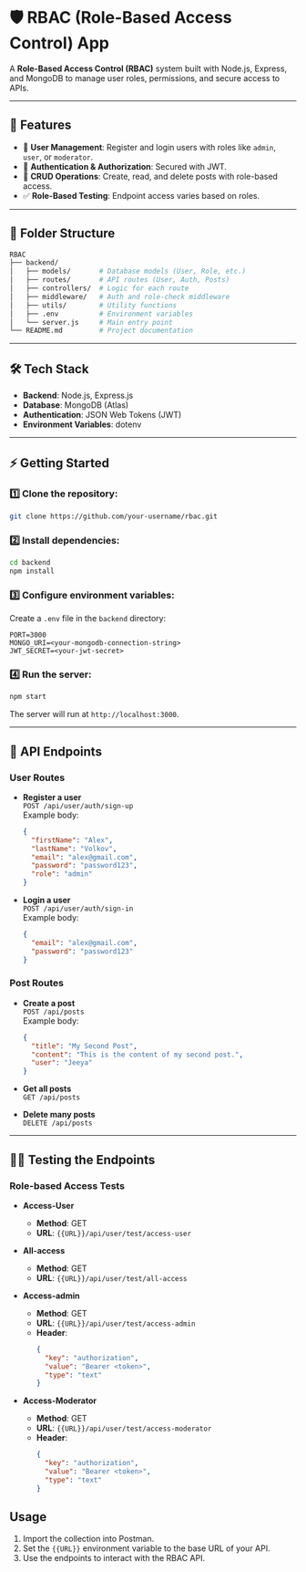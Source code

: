
# 🛡️ RBAC (Role-Based Access Control) App

A **Role-Based Access Control (RBAC)** system built with Node.js, Express, and MongoDB to manage user roles, permissions, and secure access to APIs.

---

## 🚀 Features
- 👤 **User Management**: Register and login users with roles like `admin`, `user`, or `moderator`.
- 🔑 **Authentication & Authorization**: Secured with JWT.
- 📜 **CRUD Operations**: Create, read, and delete posts with role-based access.
- ✅ **Role-Based Testing**: Endpoint access varies based on roles.

---

## 📂 Folder Structure
```bash
RBAC
├── backend/
│   ├── models/       # Database models (User, Role, etc.)
│   ├── routes/       # API routes (User, Auth, Posts)
│   ├── controllers/  # Logic for each route
│   ├── middleware/   # Auth and role-check middleware
│   ├── utils/        # Utility functions
│   ├── .env          # Environment variables
│   └── server.js     # Main entry point
└── README.md         # Project documentation
```

---

## 🛠️ Tech Stack
- **Backend**: Node.js, Express.js  
- **Database**: MongoDB (Atlas)  
- **Authentication**: JSON Web Tokens (JWT)  
- **Environment Variables**: dotenv  

---

## ⚡ Getting Started

### 1️⃣ Clone the repository:
```bash
git clone https://github.com/your-username/rbac.git
```

### 2️⃣ Install dependencies:
```bash
cd backend
npm install
```

### 3️⃣ Configure environment variables:
Create a `.env` file in the `backend` directory:
```env
PORT=3000
MONGO_URI=<your-mongodb-connection-string>
JWT_SECRET=<your-jwt-secret>
```

### 4️⃣ Run the server:
```bash
npm start
```
The server will run at `http://localhost:3000`.

---

## 📮 API Endpoints

### User Routes
- **Register a user**  
  `POST /api/user/auth/sign-up`  
  Example body:  
  ```json
  {
    "firstName": "Alex",
    "lastName": "Volkov",
    "email": "alex@gmail.com",
    "password": "password123",
    "role": "admin"
  }
  ```

- **Login a user**  
  `POST /api/user/auth/sign-in`  
  Example body:  
  ```json
  {
    "email": "alex@gmail.com",
    "password": "password123"
  }
  ```

### Post Routes
- **Create a post**  
  `POST /api/posts`  
  Example body:  
  ```json
  {
    "title": "My Second Post",
    "content": "This is the content of my second post.",
    "user": "Jeeya"
  }
  ```

- **Get all posts**  
  `GET /api/posts`

- **Delete many posts**  
  `DELETE /api/posts`
  
---

## 👨‍💻 Testing the Endpoints

### Role-based Access Tests
- **Access-User**
  - **Method**: GET
  - **URL**: `{{URL}}/api/user/test/access-user`

- **All-access**
  - **Method**: GET
  - **URL**: `{{URL}}/api/user/test/all-access`

- **Access-admin**
  - **Method**: GET
  - **URL**: `{{URL}}/api/user/test/access-admin`
  - **Header**:
    ```json
    {
      "key": "authorization",
      "value": "Bearer <token>",
      "type": "text"
    }
    ```

- **Access-Moderator**
  - **Method**: GET
  - **URL**: `{{URL}}/api/user/test/access-moderator`
  - **Header**:
    ```json
    {
      "key": "authorization",
      "value": "Bearer <token>",
      "type": "text"
    }
    ```

## Usage

1. Import the collection into Postman.
2. Set the `{{URL}}` environment variable to the base URL of your API.
3. Use the endpoints to interact with the RBAC API.

